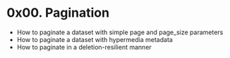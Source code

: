 # 0x00. Pagination

- How to paginate a dataset with simple page and page_size parameters
- How to paginate a dataset with hypermedia metadata
- How to paginate in a deletion-resilient manner
